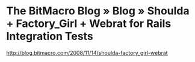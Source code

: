<!--
id: 320962014
link: http://kevinisom.info/post/320962014/the-bitmacro-blog-blog-shoulda-factory-girl
slug: the-bitmacro-blog-blog-shoulda-factory-girl
date: Thu Jan 07 2010 17:42:15 GMT+1300 (NZDT)
raw: {"blog_name":"kevinisom","id":320962014,"post_url":"http://kevinisom.info/post/320962014/the-bitmacro-blog-blog-shoulda-factory-girl","slug":"the-bitmacro-blog-blog-shoulda-factory-girl","type":"link","date":"2010-01-07 04:42:15 GMT","timestamp":1262839335,"state":"published","format":"html","reblog_key":"RY1Z3R2j","tags":[],"short_url":"http://tmblr.co/Zw68YyJ8NtU","highlighted":[],"feed_item":"http://blog.bitmacro.com/2008/11/14/shoulda-factory_girl-webrat","from_feed_id":"650234","note_count":0,"title":"The BitMacro Blog » Blog » Shoulda + Factory_Girl + Webrat for Rails Integration Tests","url":"http://blog.bitmacro.com/2008/11/14/shoulda-factory_girl-webrat","description":""}
publish: 2010-01-07
tags: 
title: The BitMacro Blog » Blog » Shoulda + Factory_Girl + Webrat for Rails Integration Tests
-->


The BitMacro Blog » Blog » Shoulda + Factory_Girl + Webrat for Rails Integration Tests
======================================================================================

<http://blog.bitmacro.com/2008/11/14/shoulda-factory_girl-webrat>

